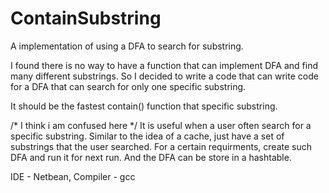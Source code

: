 # ContainSubstring
A implementation of using a DFA to search for substring.

I found there is no way to have a function that can implement DFA and find many different substrings.
So I decided to write a code that can write code for a DFA that can search for only one specific substring.

It should be the fastest contain() function that specific substring.

/* I think i am confused here */
It is useful when a user often search for a specific substring. Similar to the idea of a cache, just have a set of substrings that the user searched. For a certain requirments, create such DFA and run it for next run. And the DFA can be store in a hashtable.

IDE - Netbean, Compiler - gcc

